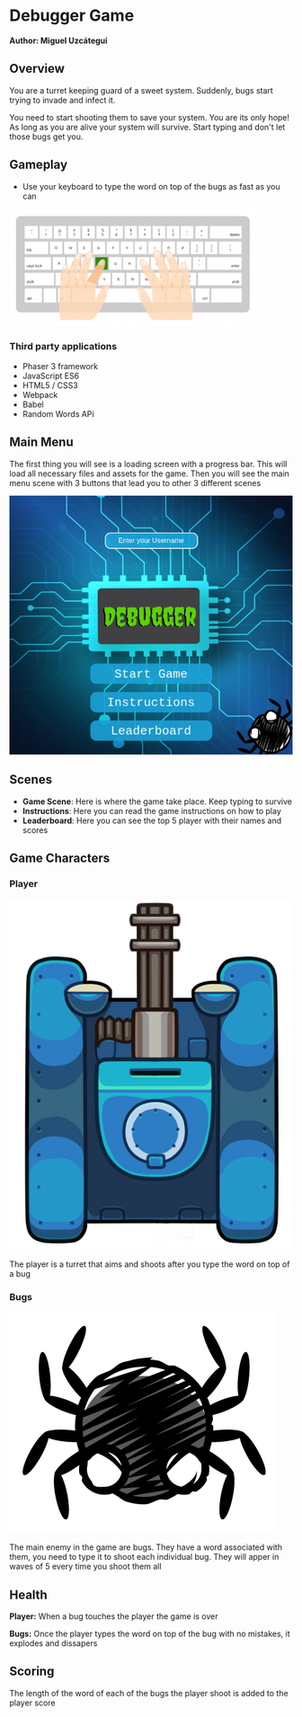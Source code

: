 # Debugger Game

**Author: Miguel Uzcátegui**

## Overview

You are a turret keeping guard of a sweet system. Suddenly, bugs start trying to invade and infect it.

You need to start shooting them to save your system. You are its only hope! As long as you are alive your system will survive. Start typing and don't let those bugs get you.

## Gameplay

- Use your keyboard to type the word on top of the bugs as fast as you can

![screenshot](./keyboard.png)
  
### Third party applications

- Phaser 3 framework
- JavaScript ES6
- HTML5 / CSS3
- Webpack
- Babel
- Random Words APi

## Main Menu

The first thing you will see is a loading screen with a progress bar. This will load all necessary files and assets for the game. Then you will see the main menu scene with 3 buttons that lead you to other 3 different scenes

![screenshot](./menu-screenshot.png) 

## Scenes

- **Game Scene**: Here is where the game take place. Keep typing to survive
- **Instructions**: Here you can read the game instructions on how to play
- **Leaderboard**: Here you can see the top 5 player with their names and scores

## Game Characters
### Player

  ![image](src/assets/player.png)

  The player is a turret that aims and shoots after you type the word on top of a bug

### Bugs

  ![image](src/assets/spider.png)

  The main enemy in the game are bugs. They have a word associated with them, you need to type it to shoot each individual bug. They will apper in waves of 5 every time you shoot them all 

## Health 

**Player:** When a bug touches the player the game is over

**Bugs:** Once the player types the word on top of the bug with no mistakes, it explodes and dissapers

## Scoring
  The length of the word of each of the bugs the player shoot is added to the player score